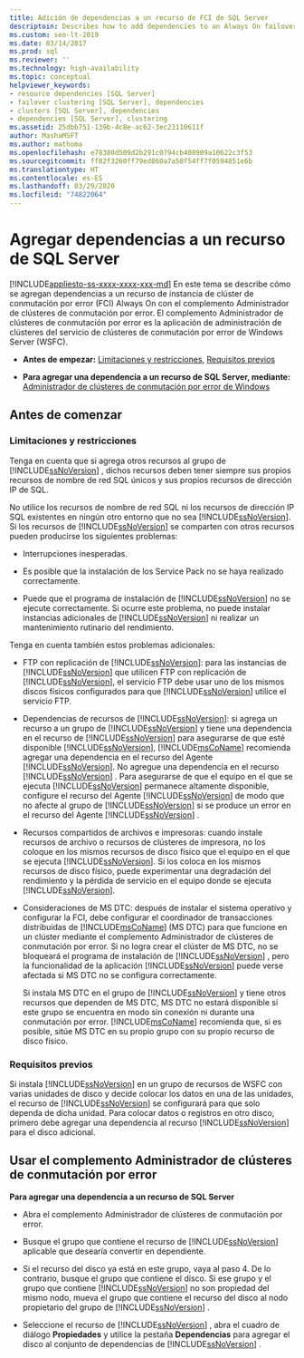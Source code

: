 ```yaml
---
title: Adición de dependencias a un recurso de FCI de SQL Server
descriptoin: Describes how to add dependencies to an Always On failover cluster instance (FCI) resource using the Failover Cluster Manager.
ms.custom: seo-lt-2019
ms.date: 03/14/2017
ms.prod: sql
ms.reviewer: ''
ms.technology: high-availability
ms.topic: conceptual
helpviewer_keywords:
- resource dependencies [SQL Server]
- failover clustering [SQL Server], dependencies
- clusters [SQL Server], dependencies
- dependencies [SQL Server], clustering
ms.assetid: 25dbb751-139b-4c8e-ac62-3ec23110611f
author: MashaMSFT
ms.author: mathoma
ms.openlocfilehash: e78380d509d2b291c0794cb408909a10622c3f53
ms.sourcegitcommit: ff82f3260ff79ed860a7a58f54ff7f0594851e6b
ms.translationtype: HT
ms.contentlocale: es-ES
ms.lasthandoff: 03/29/2020
ms.locfileid: "74822064"
---
```

# <a name="add-dependencies-to-a-sql-server-resource"></a>Agregar dependencias a un recurso de SQL Server
[!INCLUDE[appliesto-ss-xxxx-xxxx-xxx-md](../../../includes/appliesto-ss-xxxx-xxxx-xxx-md.md)]
  En este tema se describe cómo se agregan dependencias a un recurso de instancia de clúster de conmutación por error (FCI) Always On con el complemento Administrador de clústeres de conmutación por error. El complemento Administrador de clústeres de conmutación por error es la aplicación de administración de clústeres del servicio de clústeres de conmutación por error de Windows Server (WSFC).  
  
-   **Antes de empezar:**  [Limitaciones y restricciones](#Restrictions), [Requisitos previos](#Prerequisites)  
  
-   **Para agregar una dependencia a un recurso de SQL Server, mediante:** [Administrador de clústeres de conmutación por error de Windows](#WinClusManager)  
  
##  <a name="before-you-begin"></a><a name="BeforeYouBegin"></a> Antes de comenzar  
  
###  <a name="limitations-and-restrictions"></a><a name="Restrictions"></a> Limitaciones y restricciones  
 Tenga en cuenta que si agrega otros recursos al grupo de [!INCLUDE[ssNoVersion](../../../includes/ssnoversion-md.md)] , dichos recursos deben tener siempre sus propios recursos de nombre de red SQL únicos y sus propios recursos de dirección IP de SQL.  
  
 No utilice los recursos de nombre de red SQL ni los recursos de dirección IP SQL existentes en ningún otro entorno que no sea [!INCLUDE[ssNoVersion](../../../includes/ssnoversion-md.md)]. Si los recursos de [!INCLUDE[ssNoVersion](../../../includes/ssnoversion-md.md)] se comparten con otros recursos pueden producirse los siguientes problemas:  
  
-   Interrupciones inesperadas.  
  
-   Es posible que la instalación de los Service Pack no se haya realizado correctamente.  
  
-   Puede que el programa de instalación de [!INCLUDE[ssNoVersion](../../../includes/ssnoversion-md.md)] no se ejecute correctamente. Si ocurre este problema, no puede instalar instancias adicionales de [!INCLUDE[ssNoVersion](../../../includes/ssnoversion-md.md)] ni realizar un mantenimiento rutinario del rendimiento.  
  
 Tenga en cuenta también estos problemas adicionales:  
  
-   FTP con replicación de [!INCLUDE[ssNoVersion](../../../includes/ssnoversion-md.md)]: para las instancias de [!INCLUDE[ssNoVersion](../../../includes/ssnoversion-md.md)] que utilicen FTP con replicación de [!INCLUDE[ssNoVersion](../../../includes/ssnoversion-md.md)], el servicio FTP debe usar uno de los mismos discos físicos configurados para que [!INCLUDE[ssNoVersion](../../../includes/ssnoversion-md.md)] utilice el servicio FTP.  
  
-   Dependencias de recursos de [!INCLUDE[ssNoVersion](../../../includes/ssnoversion-md.md)]: si agrega un recurso a un grupo de [!INCLUDE[ssNoVersion](../../../includes/ssnoversion-md.md)] y tiene una dependencia en el recurso de [!INCLUDE[ssNoVersion](../../../includes/ssnoversion-md.md)] para asegurarse de que esté disponible [!INCLUDE[ssNoVersion](../../../includes/ssnoversion-md.md)], [!INCLUDE[msCoName](../../../includes/msconame-md.md)] recomienda agregar una dependencia en el recurso del Agente [!INCLUDE[ssNoVersion](../../../includes/ssnoversion-md.md)]. No agregue una dependencia en el recurso [!INCLUDE[ssNoVersion](../../../includes/ssnoversion-md.md)] . Para asegurarse de que el equipo en el que se ejecuta [!INCLUDE[ssNoVersion](../../../includes/ssnoversion-md.md)] permanece altamente disponible, configure el recurso del Agente [!INCLUDE[ssNoVersion](../../../includes/ssnoversion-md.md)] de modo que no afecte al grupo de [!INCLUDE[ssNoVersion](../../../includes/ssnoversion-md.md)] si se produce un error en el recurso del Agente [!INCLUDE[ssNoVersion](../../../includes/ssnoversion-md.md)] .  
  
-   Recursos compartidos de archivos e impresoras: cuando instale recursos de archivo o recursos de clústeres de impresora, no los coloque en los mismos recursos de disco físico que el equipo en el que se ejecuta [!INCLUDE[ssNoVersion](../../../includes/ssnoversion-md.md)]. Si los coloca en los mismos recursos de disco físico, puede experimentar una degradación del rendimiento y la pérdida de servicio en el equipo donde se ejecuta [!INCLUDE[ssNoVersion](../../../includes/ssnoversion-md.md)].  
  
-   Consideraciones de MS DTC: después de instalar el sistema operativo y configurar la FCI, debe configurar el coordinador de transacciones distribuidas de [!INCLUDE[msCoName](../../../includes/msconame-md.md)] (MS DTC) para que funcione en un clúster mediante el complemento Administrador de clústeres de conmutación por error. Si no logra crear el clúster de MS DTC, no se bloqueará el programa de instalación de [!INCLUDE[ssNoVersion](../../../includes/ssnoversion-md.md)] , pero la funcionalidad de la aplicación [!INCLUDE[ssNoVersion](../../../includes/ssnoversion-md.md)] puede verse afectada si MS DTC no se configura correctamente.  
  
     Si instala MS DTC en el grupo de [!INCLUDE[ssNoVersion](../../../includes/ssnoversion-md.md)] y tiene otros recursos que dependen de MS DTC, MS DTC no estará disponible si este grupo se encuentra en modo sin conexión ni durante una conmutación por error. [!INCLUDE[msCoName](../../../includes/msconame-md.md)] recomienda que, si es posible, sitúe MS DTC en su propio grupo con su propio recurso de disco físico.  
  
###  <a name="prerequisites"></a><a name="Prerequisites"></a> Requisitos previos  
 Si instala [!INCLUDE[ssNoVersion](../../../includes/ssnoversion-md.md)] en un grupo de recursos de WSFC con varias unidades de disco y decide colocar los datos en una de las unidades, el recurso de [!INCLUDE[ssNoVersion](../../../includes/ssnoversion-md.md)] se configurará para que solo dependa de dicha unidad. Para colocar datos o registros en otro disco, primero debe agregar una dependencia al recurso [!INCLUDE[ssNoVersion](../../../includes/ssnoversion-md.md)] para el disco adicional.  
  
##  <a name="using-the-failover-cluster-manager-snap-in"></a><a name="WinClusManager"></a> Usar el complemento Administrador de clústeres de conmutación por error  
 **Para agregar una dependencia a un recurso de SQL Server**  
  
-   Abra el complemento Administrador de clústeres de conmutación por error.  
  
-   Busque el grupo que contiene el recurso de [!INCLUDE[ssNoVersion](../../../includes/ssnoversion-md.md)] aplicable que desearía convertir en dependiente.  
  
-   Si el recurso del disco ya está en este grupo, vaya al paso 4. De lo contrario, busque el grupo que contiene el disco. Si ese grupo y el grupo que contiene [!INCLUDE[ssNoVersion](../../../includes/ssnoversion-md.md)] no son propiedad del mismo nodo, mueva el grupo que contiene el recurso del disco al nodo propietario del grupo de [!INCLUDE[ssNoVersion](../../../includes/ssnoversion-md.md)] .  
  
-   Seleccione el recurso de [!INCLUDE[ssNoVersion](../../../includes/ssnoversion-md.md)] , abra el cuadro de diálogo **Propiedades** y utilice la pestaña **Dependencias** para agregar el disco al conjunto de dependencias de [!INCLUDE[ssNoVersion](../../../includes/ssnoversion-md.md)] .  
  
  
